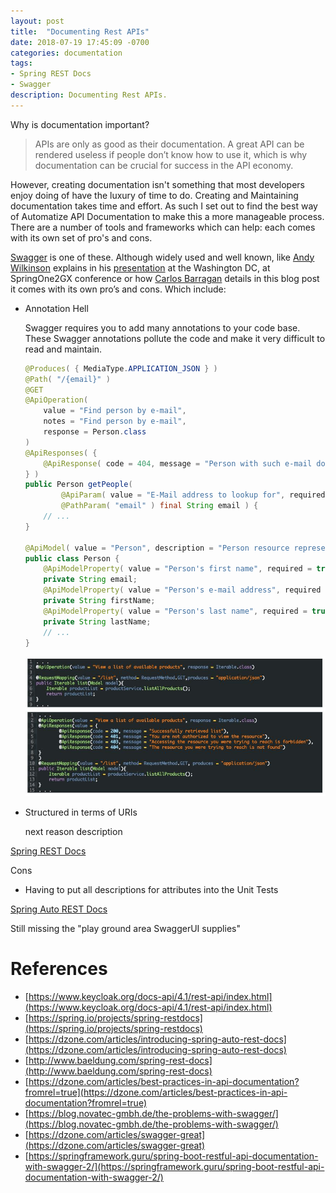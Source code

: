 ```yaml
---
layout: post
title:  "Documenting Rest APIs"
date: 2018-07-19 17:45:09 -0700
categories: documentation
tags: 
- Spring REST Docs
- Swagger
description: Documenting Rest APIs.
---
```


Why is documentation important?
> APIs are only as good as their documentation. A great API can be rendered useless if people don’t know how to use it, which is why documentation can be crucial for success in the API economy. 

However, creating documentation isn't something that most developers enjoy doing of have the luxury of time to do. Creating and Maintaining documentation takes time and effort. As such I set out to find the best way of Automatize API Documentation to make this a more manageable process. There are a number of tools and frameworks which can help: each comes with its own set of pro's and cons. 

[Swagger](https://swagger.io/) is one of these. Although widely used and well known, like [Andy Wilkinson](https://spring.io/team/awilkinson) explains in his [presentation](https://2015.event.springone2gx.com/schedule/sessions/documenting_restful_apis.html) at the Washington DC, at SpringOne2GX conference or how [Carlos Barragan](https://blog.novatec-gmbh.de/the-problems-with-swagger/) details in this blog post it comes with its own pro’s and cons. Which include: 

* Annotation Hell

	Swagger requires you to add many annotations to your code base. These Swagger annotations pollute the code and make it very difficult to read and maintain. 

	```java
	@Produces( { MediaType.APPLICATION_JSON } )
	@Path( "/{email}" )
	@GET
	@ApiOperation( 
	    value = "Find person by e-mail", 
	    notes = "Find person by e-mail", 
	    response = Person.class 
	)
	@ApiResponses( {
	    @ApiResponse( code = 404, message = "Person with such e-mail doesn't exists" )    
	} )
	public Person getPeople( 
	        @ApiParam( value = "E-Mail address to lookup for", required = true ) 
	        @PathParam( "email" ) final String email ) {
	    // ...
	}

	@ApiModel( value = "Person", description = "Person resource representation" )
	public class Person {
	    @ApiModelProperty( value = "Person's first name", required = true ) 
	    private String email;
	    @ApiModelProperty( value = "Person's e-mail address", required = true ) 
	    private String firstName;
	    @ApiModelProperty( value = "Person's last name", required = true ) 
	    private String lastName;
	    // ...
	}
	```

	![Swagger Annotations](/assets/images/documentation/SwaggerAnnotations.JPG)

* Structured in terms of URIs

	next reason description

[Spring REST Docs](https://spring.io/projects/spring-restdocs) 

Cons
* Having to put all descriptions for attributes into the Unit Tests

[Spring Auto REST Docs](https://dzone.com/articles/introducing-spring-auto-rest-docs)

Still missing the "play ground area SwaggerUI supplies"

References
====
- [https://www.keycloak.org/docs-api/4.1/rest-api/index.html](https://www.keycloak.org/docs-api/4.1/rest-api/index.html)
- [https://spring.io/projects/spring-restdocs](https://spring.io/projects/spring-restdocs) 
- [https://dzone.com/articles/introducing-spring-auto-rest-docs](https://dzone.com/articles/introducing-spring-auto-rest-docs)
- [http://www.baeldung.com/spring-rest-docs](http://www.baeldung.com/spring-rest-docs)
- [https://dzone.com/articles/best-practices-in-api-documentation?fromrel=true](https://dzone.com/articles/best-practices-in-api-documentation?fromrel=true)
- [https://blog.novatec-gmbh.de/the-problems-with-swagger/](https://blog.novatec-gmbh.de/the-problems-with-swagger/)
- [https://dzone.com/articles/swagger-great](https://dzone.com/articles/swagger-great)
- [https://springframework.guru/spring-boot-restful-api-documentation-with-swagger-2/](https://springframework.guru/spring-boot-restful-api-documentation-with-swagger-2/)
